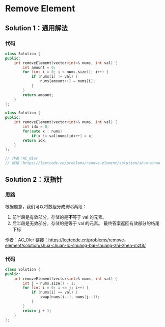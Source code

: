 # Remove Element

## Solution 1：通用解法

### 代码
```C++
class Solution {
public:
    int removeElement(vector<int>& nums, int val) {
        int amount = 0;
        for (int i = 0; i < nums.size(); i++) {
            if (nums[i] != val) {
                nums[amount++] = nums[i];
            }
        }
        return amount;
    }
};
```

```C++
class Solution {
public:
    int removeElement(vector<int>& nums, int val) {
        int idx = 0;
        for(auto x : nums)
            if(x != val)nums[idx++] = x;
        return idx;
    }
};

// 作者：AC_OIer
// 链接：https://leetcode.cn/problems/remove-element/solution/shua-chuan-lc-shuang-bai-shuang-zhi-zhen-mzt8/
```

## Solution 2：双指针

### 思路
根据题意，我们可以将数组分成*前后*两段：
1. 前半段是有效部分，存储的是**不**等于 val 的元素。
2. 后半段是无效部分，存储的是等于 val 的元素。
最终答案返回有效部分的结尾下标

作者：AC_OIer
链接：https://leetcode.cn/problems/remove-element/solution/shua-chuan-lc-shuang-bai-shuang-zhi-zhen-mzt8/

### 代码
```C++
class Solution {
public:
    int removeElement(vector<int>& nums, int val) {
        int j = nums.size() - 1;
        for (int i = 0; i <= j; i++) {
            if (nums[i] == val) {
                swap(nums[i--], nums[j--]);
            }
        }
        return j + 1;
    }
};
```
